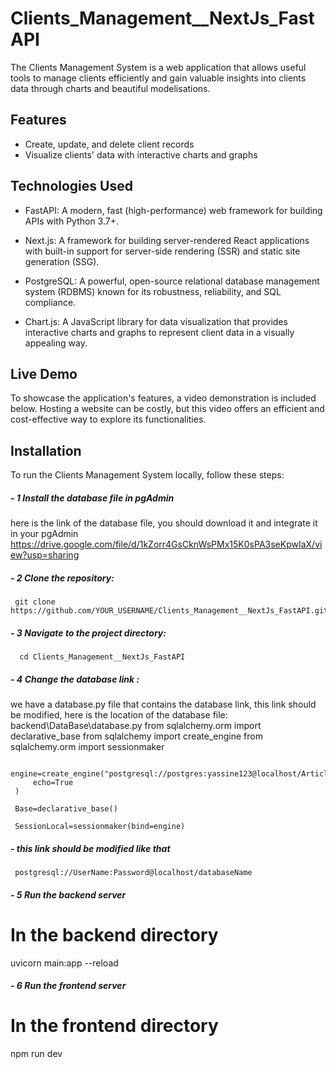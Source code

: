 # Clients_Management__NextJs_FastAPI

The Clients Management System is a web application that allows useful tools to manage clients efficiently and gain valuable insights into clients data through charts and beautiful modelisations.



## Features
- Create, update, and delete client records
- Visualize clients' data with interactive charts and graphs

## Technologies Used

- FastAPI: A modern, fast (high-performance) web framework for building APIs with Python 3.7+.

- Next.js: A framework for building server-rendered React applications with built-in support for server-side rendering (SSR) and static site generation (SSG).

- PostgreSQL: A powerful, open-source relational database management system (RDBMS) known for its robustness, reliability, and SQL compliance.

- Chart.js: A JavaScript library for data visualization that provides interactive charts and graphs to represent client data in a visually appealing way.



## Live Demo
To showcase the application's features, a video demonstration is included below. Hosting a website can be costly, but this video offers an efficient and cost-effective way to explore its functionalities.

## Installation

To run the Clients Management System locally, follow these steps:


##### - 1 Install the database file in pgAdmin
here is the link of the database file, you should download it and integrate it in your pgAdmin
     https://drive.google.com/file/d/1kZorr4GsCknWsPMx15K0sPA3seKpwIaX/view?usp=sharing




##### - 2 Clone the repository:
     git clone https://github.com/YOUR_USERNAME/Clients_Management__NextJs_FastAPI.git`



##### - 3 Navigate to the project directory:
      cd Clients_Management__NextJs_FastAPI



##### - 4 Change the database link :
we have a database.py file that contains the database link, this link should be modified, here is the location of the database file: backend\DataBase\database.py
     from sqlalchemy.orm import declarative_base
     from sqlalchemy import create_engine
     from sqlalchemy.orm import sessionmaker
     
     engine=create_engine("postgresql://postgres:yassine123@localhost/Article_DB",
         echo=True
     )
     
     Base=declarative_base()
     
     SessionLocal=sessionmaker(bind=engine)


##### - this link should be modified like that 
     postgresql://UserName:Password@localhost/databaseName


##### - 5 Run the backend server
# In the backend directory
uvicorn main:app --reload

##### - 6 Run the frontend server
# In the frontend directory
npm run dev
     






